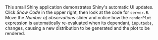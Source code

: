 This small Shiny application demonstrates Shiny's automatic UI updates.  Click
*Show Code* in the upper right, then look at the code for `server.R`. Move the
*Number of observations* slider and notice how the `renderPlot` expression is
automatically re-evaluated when its dependant, `input$obs`, changes, causing a
new distribution to be generated and the plot to be rendered.

